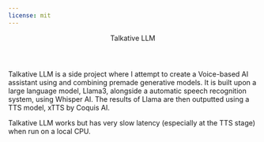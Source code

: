 ```yaml
---
license: mit
---
```

<Header> Talkative LLM </Header>
Talkative LLM is a side project where I attempt to create a Voice-based AI assistant using and combining premade generative models. 
It is built upon a large language model, Llama3, alongside a automatic speech recognition system, using Whisper AI. 
The results of Llama are then outputted using a TTS model, xTTS by Coquis AI. 

Talkative LLM works but has very slow latency (especially at the TTS stage) when run on a local CPU. 
